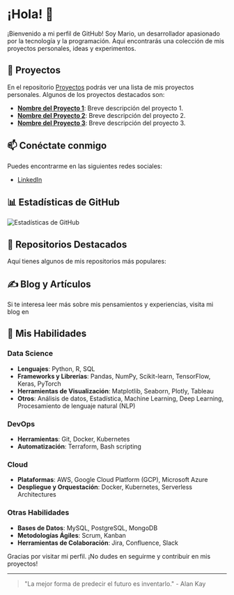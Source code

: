 # ¡Hola! 👋

¡Bienvenido a mi perfil de GitHub! Soy Mario, un desarrollador apasionado por la tecnología y la programación. Aquí encontrarás una colección de mis proyectos personales, ideas y experimentos.

## 📂 Proyectos

En el repositorio [Proyectos](https://github.com/mariol-lamas/proyectos) podrás ver una lista de mis proyectos personales. Algunos de los proyectos destacados son:

- **[Nombre del Proyecto 1](https://github.com/tu_usuario/proyectos/nombre_del_proyecto_1)**: Breve descripción del proyecto 1.
- **[Nombre del Proyecto 2](https://github.com/tu_usuario/proyectos/nombre_del_proyecto_2)**: Breve descripción del proyecto 2.
- **[Nombre del Proyecto 3](https://github.com/tu_usuario/proyectos/nombre_del_proyecto_3)**: Breve descripción del proyecto 3.

## 📫 Conéctate conmigo

Puedes encontrarme en las siguientes redes sociales:

- [LinkedIn](https://www.linkedin.com/in/mario-lamas-herrera)

## 📊 Estadísticas de GitHub

![Estadísticas de GitHub](https://github-readme-stats.vercel.app/api?username=mariol-lamas&show_icons=true&theme=radical)

## 🌟 Repositorios Destacados

Aquí tienes algunos de mis repositorios más populares:



## ✍️ Blog y Artículos

Si te interesa leer más sobre mis pensamientos y experiencias, visita mi blog en 

## 🎯 Mis Habilidades

### Data Science

- **Lenguajes**: Python, R, SQL
- **Frameworks y Librerías**: Pandas, NumPy, Scikit-learn, TensorFlow, Keras, PyTorch
- **Herramientas de Visualización**: Matplotlib, Seaborn, Plotly, Tableau
- **Otros**: Análisis de datos, Estadística, Machine Learning, Deep Learning, Procesamiento de lenguaje natural (NLP)

### DevOps

- **Herramientas**: Git, Docker, Kubernetes
- **Automatización**: Terraform, Bash scripting

### Cloud

- **Plataformas**: AWS, Google Cloud Platform (GCP), Microsoft Azure
- **Despliegue y Orquestación**: Docker, Kubernetes, Serverless Architectures

### Otras Habilidades

- **Bases de Datos**: MySQL, PostgreSQL, MongoDB
- **Metodologías Ágiles**: Scrum, Kanban
- **Herramientas de Colaboración**: Jira, Confluence, Slack

Gracias por visitar mi perfil. ¡No dudes en seguirme y contribuir en mis proyectos!


---

> "La mejor forma de predecir el futuro es inventarlo." - Alan Kay
